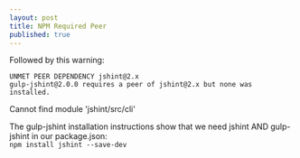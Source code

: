 ```yaml
---
layout: post
title: NPM Required Peer
published: true
---
```


Followed by this warning:  

`UNMET PEER DEPENDENCY jshint@2.x`  
`gulp-jshint@2.0.0 requires a peer of jshint@2.x but none was installed.`

Cannot find module 'jshint/src/cli'

The gulp-jshint installation instructions show that we need jshint AND gulp-jshint in our package.json:  
`npm install jshint --save-dev`
